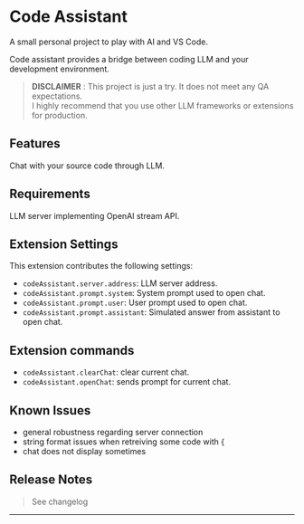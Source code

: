 # Code Assistant
A small personal project to play with AI and VS Code.

Code assistant provides a bridge between coding LLM and your development environment.

> **DISCLAIMER** : This project is just a try. It does not meet any QA expectations.    
> I highly recommend that you use other LLM frameworks or extensions for production.

## Features
Chat with your source code through LLM.

## Requirements
LLM server implementing OpenAI stream API.

## Extension Settings
This extension contributes the following settings:

* `codeAssistant.server.address`: LLM server address.
* `codeAssistant.prompt.system`: System prompt used to open chat.
* `codeAssistant.prompt.user`: User prompt used to open chat.
* `codeAssistant.prompt.assistant`: Simulated answer from assistant to open chat.

## Extension commands
* `codeAssistant.clearChat`: clear current chat.
* `codeAssistant.openChat`: sends prompt for current chat.


## Known Issues
- general robustness regarding server connection
- string format issues when retreiving some code with \{
- chat does not display sometimes

## Release Notes
> See changelog

---
